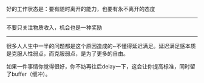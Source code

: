 
好的工作状态是：要有随时离开的能力，也要有永不离开的态度

---

不要只关注物质收入，机会也是一种奖励

---

很多人人生中一半的问题都是这个原因造成的~不懂得延迟满足。延迟满足感本质是克服人性弱点，而克服弱点，是为了更多的自由。

如果一件事情你觉得很好，你不妨再往后delay一下，这会让你提高标准，同时留了buffer（缓冲）。
